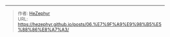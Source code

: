 # 



---

> 作者: [HeZephyr](https://github.com/HeZephyr)  
> URL: https://hezephyr.github.io/posts/06.%E7%9F%A9%E9%98%B5%E5%88%86%E8%A7%A3/  

